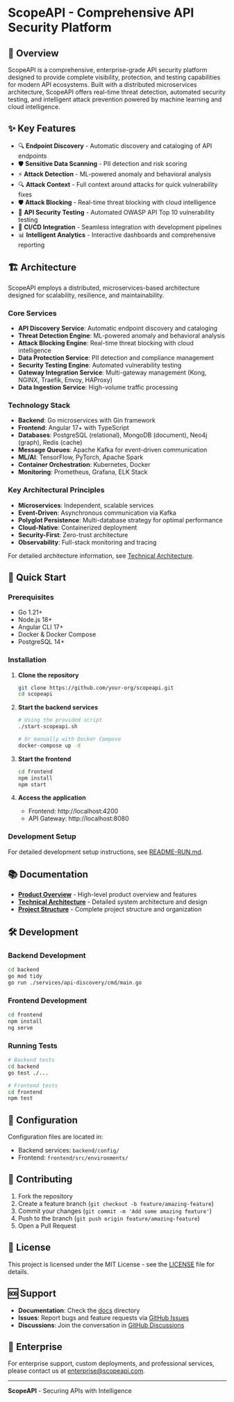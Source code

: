 # ScopeAPI - Comprehensive API Security Platform

## 🚀 Overview

ScopeAPI is a comprehensive, enterprise-grade API security platform designed to provide complete visibility, protection, and testing capabilities for modern API ecosystems. Built with a distributed microservices architecture, ScopeAPI offers real-time threat detection, automated security testing, and intelligent attack prevention powered by machine learning and cloud intelligence.

## ✨ Key Features

- 🔍 **Endpoint Discovery** - Automatic discovery and cataloging of API endpoints
- 🛡️ **Sensitive Data Scanning** - PII detection and risk scoring
- ⚡ **Attack Detection** - ML-powered anomaly and behavioral analysis
- 🔍 **Attack Context** - Full context around attacks for quick vulnerability fixes
- 🛡️ **Attack Blocking** - Real-time threat blocking with cloud intelligence
- 🧪 **API Security Testing** - Automated OWASP API Top 10 vulnerability testing
- 🔗 **CI/CD Integration** - Seamless integration with development pipelines
- 📊 **Intelligent Analytics** - Interactive dashboards and comprehensive reporting

## 🏗️ Architecture

ScopeAPI employs a distributed, microservices-based architecture designed for scalability, resilience, and maintainability.

### **Core Services**
- **API Discovery Service**: Automatic endpoint discovery and cataloging
- **Threat Detection Engine**: ML-powered anomaly and behavioral analysis
- **Attack Blocking Engine**: Real-time threat blocking with cloud intelligence
- **Data Protection Service**: PII detection and compliance management
- **Security Testing Engine**: Automated vulnerability testing
- **Gateway Integration Service**: Multi-gateway management (Kong, NGINX, Traefik, Envoy, HAProxy)
- **Data Ingestion Service**: High-volume traffic processing

### **Technology Stack**
- **Backend**: Go microservices with Gin framework
- **Frontend**: Angular 17+ with TypeScript
- **Databases**: PostgreSQL (relational), MongoDB (document), Neo4j (graph), Redis (cache)
- **Message Queues**: Apache Kafka for event-driven communication
- **ML/AI**: TensorFlow, PyTorch, Apache Spark
- **Container Orchestration**: Kubernetes, Docker
- **Monitoring**: Prometheus, Grafana, ELK Stack

### **Key Architectural Principles**
- **Microservices**: Independent, scalable services
- **Event-Driven**: Asynchronous communication via Kafka
- **Polyglot Persistence**: Multi-database strategy for optimal performance
- **Cloud-Native**: Containerized deployment
- **Security-First**: Zero-trust architecture
- **Observability**: Full-stack monitoring and tracing

For detailed architecture information, see [Technical Architecture](ScopeAPI_Technical_Architecture.md).

## 🚀 Quick Start

### Prerequisites

- Go 1.21+
- Node.js 18+
- Angular CLI 17+
- Docker & Docker Compose
- PostgreSQL 14+

### Installation

1. **Clone the repository**
   ```bash
   git clone https://github.com/your-org/scopeapi.git
   cd scopeapi
   ```

2. **Start the backend services**
   ```bash
   # Using the provided script
   ./start-scopeapi.sh
   
   # Or manually with Docker Compose
   docker-compose up -d
   ```

3. **Start the frontend**
   ```bash
   cd frontend
   npm install
   npm start
   ```

4. **Access the application**
   - Frontend: http://localhost:4200
   - API Gateway: http://localhost:8080

### Development Setup

For detailed development setup instructions, see [README-RUN.md](README-RUN.md).

## 📚 Documentation

- **[Product Overview](ScopeAPI_Product_Overview.md)** - High-level product overview and features
- **[Technical Architecture](ScopeAPI_Technical_Architecture.md)** - Detailed system architecture and design
- **[Project Structure](ScopeAPI_Project_Structure.md)** - Complete project structure and organization

## 🛠️ Development

### Backend Development

```bash
cd backend
go mod tidy
go run ./services/api-discovery/cmd/main.go
```

### Frontend Development

```bash
cd frontend
npm install
ng serve
```

### Running Tests

```bash
# Backend tests
cd backend
go test ./...

# Frontend tests
cd frontend
npm test
```

## 🔧 Configuration

Configuration files are located in:
- Backend services: `backend/config/`
- Frontend: `frontend/src/environments/`

## 🤝 Contributing

1. Fork the repository
2. Create a feature branch (`git checkout -b feature/amazing-feature`)
3. Commit your changes (`git commit -m 'Add some amazing feature'`)
4. Push to the branch (`git push origin feature/amazing-feature`)
5. Open a Pull Request

## 📄 License

This project is licensed under the MIT License - see the [LICENSE](LICENSE) file for details.

## 🆘 Support

- **Documentation**: Check the [docs](docs/) directory
- **Issues**: Report bugs and feature requests via [GitHub Issues](https://github.com/your-org/scopeapi/issues)
- **Discussions**: Join the conversation in [GitHub Discussions](https://github.com/your-org/scopeapi/discussions)

## 🏢 Enterprise

For enterprise support, custom deployments, and professional services, please contact us at enterprise@scopeapi.com.

---

**ScopeAPI** - Securing APIs with Intelligence 
